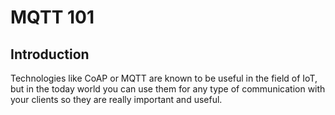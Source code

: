 # MQTT 101

## Introduction

Technologies like CoAP or MQTT are known to be useful in the field of IoT, but in the today world
you can use them for any type of communication with your clients so they are really important and useful.
